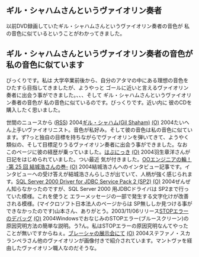 ## ギル・シャハムさんというヴァイオリン奏者

以前DVD録画していたギル・シャハムさんというヴァイオリン奏者の音色が 私の音色に似ているということがわかってきました。






## ギル・シャハムさんというヴァイオリン奏者の音色が私の音色に似ています


びっくりです。私は 大学卒業前後から、自分のアタマの中にある理想の音色をひたすら目指してきましたが、ようやっと
ゴールに近いと言えるヴァイオリン奏者に出会う事ができました。、、、そして
ギル・シャハムさんというヴァイオリン奏者の音色が 私の音色に似ているのです。びっくりです。近い内に
彼のCDを購入したく思いました。



世間のニュースから ([RSS](ig040125-news.xml)) 2004[ギル・シャハム(Gil Shaham)](http://www004.upp.so-net.ne.jp/taxi/violinists/shaham.htm) [(O)](http://www004.upp.so-net.ne.jp/taxi/violinists/shaham.htm) 2004たいへん上手いヴァイオリニスト。音色が私好み。そして彼の音色は私の音色に似ています。ず?っと独自の目標を持ちながらでヴァイオリンを弾いてきて、ようやく類似の、そして目標足りうるヴァイオリン奏者に出会う事ができました。なお このページに彼の経歴が乗っていました。[はぶにっき](http://d.hatena.ne.jp/habuakihiro/) [(O)](http://d.hatena.ne.jp/habuakihiro/) 2004羽生章洋さんが日記をはじめられていました。つい最近 気が付きました。[OOエンジニアの輪！ -第 25 回 結城浩さんの巻-](http://www.ogis-ri.co.jp/otc/hiroba/others/OORing/interview25.html) [(O)](http://www.ogis-ri.co.jp/otc/hiroba/others/OORing/interview25.html) 2004結城浩さんへのインタビュー記事です。インタビューへの受け答えが結城浩さんらしさが出ていて、人柄が強く感じられます。[SQL Server 2000 Driver for JDBC Service Pack 2 (SP2)](http://www.microsoft.com/downloads/details.aspx?displaylang=ja&FamilyID=9f1874b6-f8e1-4bd6-947c-0fc5bf05bf71) [(O)](http://www.microsoft.com/downloads/details.aspx?displaylang=ja&FamilyID=9f1874b6-f8e1-4bd6-947c-0fc5bf05bf71) 2004ぜんぜん知らなかったのですが、SQL Server 2000 用JDBCドライバは SP2まで行っていた模様。これを使うと エラーメッセージの一部で発生する文字化けが改善される模様。(マイクロソフト日本法人のページからは SP無ししか見つける事ができなかったのです)山本さん、ありがとう。2003/11/06リリース[STOPエラーのデバッグ](http://homepage1.nifty.com/%7Enaru/analyze.htm) [(O)](http://homepage1.nifty.com/%7Enaru/analyze.htm) 2004WindowsでおなじみのSTOPエラー(ブルースクリーン)の原因究明方法の簡単な説明。う?ん。私はSTOPエラーの原因究明なんてやったことが無いですからねぇ。[ブレーシャの展示会にて](http://www.interq.or.jp/gold/akiravln/cremona_inf30.htm) [(O)](http://www.interq.or.jp/gold/akiravln/cremona_inf30.htm) 2004ステファノ・スカランペラさん他のヴァイオリンが画像付きで紹介されています。マントヴァを経由したヴァイオリン職人なのだそうな。